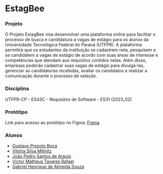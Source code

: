# EstagBee

### Projeto
O Projeto EstagBee visa desenvolver uma plataforma online para facilitar o processo de busca e candidatura a vagas de estágio para os alunos da Universidade Tecnológica Federal do Paraná (UTFPR). A plataforma permitirá que os estudantes da instituição se cadastrem nela, pesquisem e se candidatem a vagas de estágio de acordo com suas áreas de interesse e competências que atendam aos requisitos contidos nelas. Além disso, empresas poderão cadastrar suas vagas de estágio para divulgá-las, gerenciar as candidaturas recebidas, avaliar os candidatos e realizar a comunicação durante o processo de seleção.

### Disciplina
UTFPR-CP - ES43C - Requisitos de Software - ES31 (2023_02)

### Protótipo
Link para acesso ao protótipo no Figma:
[Figma](https://www.figma.com/file/dwD8ZrD11MsWOJmlu42NuL/Estagbee?type=design&node-id=84%3A2448&mode=design&t=LDDzU3P5ghKUFGjt-1)

### Alunos
- [Gustavo Prezoto Boca](https://www.linkedin.com/in/gustavo-prezoto-boca-28485a164/)
- [Vitória Silva Millnitz](https://www.linkedin.com/in/vit%C3%B3ria-millnitz-9480791b1/)
- [João Pedro Santos de Araujo](https://www.linkedin.com/in/joaopedrosaraujo/)
- [Victor Matheus Tavares Rafael](https://www.linkedin.com/in/v%C3%ADctor-rafael-a13846236/)
- [Gabriel Henrique de Almeida Souza](https://www.linkedin.com/in/gabriel-henrique-de-almeida-souza-3ba475250/)

